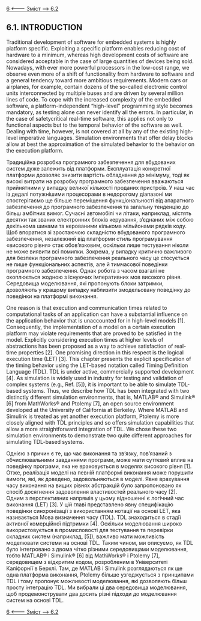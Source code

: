 [6 <--- ](6.md) [   Зміст   ](README.md) [--> 6.2](6_2.md)

## 6.1. INTRODUCTION

Traditional development of software for embedded systems is highly platform specific. Exploiting a specific platform enables reducing cost of hardware to a minimum, whereas high development costs of software are considered acceptable in the case of large quantities of devices being sold. Nowadays, with ever more powerful processors in the low-cost range, we observe even more of a shift of functionality from hardware to software and a general tendency toward more ambitious requirements. Modern cars or airplanes, for example, contain dozens of the so-called electronic control units interconnected by multiple buses and are driven by several million lines of code. To cope with the increased complexity of the embedded software, a platform-independent “high-level” programming style becomes mandatory, as testing alone can never identify all the errors. In particular, in the case of safetycritical real-time software, this applies not only to functional aspects but to the temporal behavior of the software as well. Dealing with time, however, is not covered at all by any of the existing high-level imperative languages. Simulation environments that offer delay blocks allow at best the approximation of the simulated behavior to the behavior on the execution platform.

Традиційна розробка програмного забезпечення для вбудованих систем дуже залежить від платформи. Експлуатація конкретної платформи дозволяє знизити вартість обладнання до мінімуму, тоді як високі витрати на розробку програмного забезпечення вважаються прийнятними у випадку великої кількості проданих пристроїв. У наш час із дедалі потужнішими процесорами в недорогому діапазоні ми спостерігаємо ще більше переміщення функціональності від апаратного забезпечення до програмного забезпечення та загальну тенденцію до більш амбітних вимог. Сучасні автомобілі чи літаки, наприклад, містять десятки так званих електронних блоків керування, з’єднаних між собою декількома шинами та керованими кількома мільйонами рядків коду. Щоб впоратися зі зростаючою складністю вбудованого програмного забезпечення, незалежний від платформи стиль програмування «високого рівня» стає обов’язковим, оскільки лише тестування ніколи не може виявити всі помилки. Зокрема, у випадку критично важливого для безпеки програмного забезпечення реального часу це стосується не лише функціональних аспектів, але й тимчасової поведінки програмного забезпечення. Однак робота з часом взагалі не охоплюється жодною з існуючих імперативних мов високого рівня. Середовища моделювання, які пропонують блоки затримки, дозволяють у кращому випадку наблизити змодельовану поведінку до поведінки на платформі виконання.

One reason is that execution and communication times related to computational tasks of an application can have a substantial influence on the application behavior that is unaccounted for in high-level models [1]. Consequently, the implementation of a model on a certain execution platform may violate requirements that are proved to be satisfied in the model. Explicitly considering execution times at higher levels of abstractions has been proposed as a way to achieve satisfaction of real-time properties [2]. One promising direction in this respect is the logical execution time (LET) [3]. This chapter presents the explicit specification of the timing behavior using the LET-based notation called Timing Definition Language (TDL). TDL is under active, commercially supported development [4]. As simulation is widely used in industry for testing and validation of complex systems (e.g., Ref. [5]), it is important to be able to simulate TDL-based systems. Thus, we describe how TDL has been integrated with two distinctly different simulation environments, that is, MATLAB® and Simulink® [6] from MathWorks® and Ptolemy [7], an open source environment developed at the University of California at Berkeley. Where MATLAB and Simulink is treated as yet another execution platform, Ptolemy is more closely aligned with TDL principles and so offers simulation capabilities that allow a more straightforward integration of TDL. We chose these two simulation environments to demonstrate two quite different approaches for simulating TDL-based systems.


Однією з причин є те, що час виконання та зв’язку, пов’язаний з обчислювальними завданнями програми, може мати суттєвий вплив на поведінку програми, яка не враховується в моделях високого рівня [1]. Отже, реалізація моделі на певній платформі виконання може порушити вимоги, які, як доведено, задовольняються в моделі. Явне врахування часу виконання на вищих рівнях абстракцій було запропоновано як спосіб досягнення задоволення властивостей реального часу [2]. Одним з перспективних напрямів у цьому відношенні є логічний час виконання (LET) [3]. У цій главі представлено явну специфікацію поведінки синхронізації з використанням нотації на основі LET, яка називається Мова визначення часу (TDL). TDL знаходиться в стадії активної комерційної підтримки [4]. Оскільки моделювання широко використовується в промисловості для тестування та перевірки складних систем (наприклад, [5]), важливо мати можливість моделювати системи на основі TDL. Таким чином, ми описуємо, як TDL було інтегровано з двома чітко різними середовищами моделювання, тобто MATLAB® і Simulink® [6] від MathWorks® і Ptolemy [7], середовищем з відкритим кодом, розробленим в Університеті Каліфорнії в Берклі. Там, де MATLAB і Simulink розглядаються як ще одна платформа виконання, Ptolemy більше узгоджується з принципами TDL і тому пропонує можливості моделювання, які дозволяють більш просту інтеграцію TDL. Ми вибрали ці два середовища моделювання, щоб продемонструвати два досить різні підходи до моделювання систем на основі TDL.

[6 <--- ](6.md) [   Зміст   ](README.md) [--> 6.2](6_2.md)